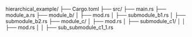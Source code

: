 hierarchical_example/
    ├── Cargo.toml
    ├── src/
        ├── main.rs
        ├── module_a.rs
        ├── module_b/
        │   ├── mod.rs
        │   ├── submodule_b1.rs
        │   ├── submodule_b2.rs
        ├── module_c/
        │   ├── mod.rs
        │   ├── submodule_c1/
        │   │   ├── mod.rs
        │   │   ├── sub_submodule_c1_1.rs

